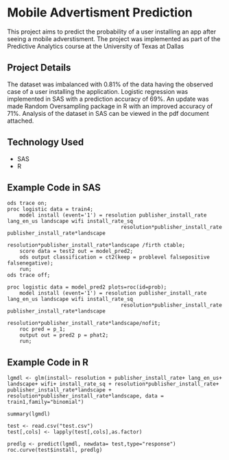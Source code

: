 # Mobile Advertisment Prediction

This project aims to predict the probability of a user installing an app after seeing a mobile adverstisment. The project was implemented as part of the Predictive Analytics course at the University of Texas at Dallas

## Project Details
The dataset was imbalanced with 0.81% of the data having the observed case of a user installing the application. Logistic regression was implemented in SAS with a prediction accuracy of 69%. An update was made Random Oversampling package in R with an improved accuracy of 71%. Analysis of the dataset in SAS can be viewed in the pdf document attached.

## Technology Used
- SAS 
- R

## Example Code in SAS
```
ods trace on;
proc logistic data = train4;
	model install (event='1') = resolution publisher_install_rate lang_en_us landscape wifi install_rate_sq 
	 								 resolution*publisher_install_rate publisher_install_rate*landscape
	 								 resolution*publisher_install_rate*landscape /firth ctable;
	score data = test2 out = model_pred2;
	ods output classification = ct2(keep = problevel falsepositive falsenegative);
	run;
ods trace off;

proc logistic data = model_pred2 plots=roc(id=prob);
	model install (event='1') = resolution publisher_install_rate lang_en_us landscape wifi install_rate_sq 
	 								 resolution*publisher_install_rate publisher_install_rate*landscape
	 								 resolution*publisher_install_rate*landscape/nofit;
	roc pred = p_1;
	output out = pred2 p = phat2;
	run;

```

## Example Code in R
```
lgmdl <- glm(install~ resolution + publisher_install_rate+ lang_en_us+ landscape+ wifi+ install_rate_sq + resolution*publisher_install_rate+ publisher_install_rate*landscape + resolution*publisher_install_rate*landscape, data = train1,family="binomial") 

summary(lgmdl)

test <- read.csv("test.csv")
test[,cols] <- lapply(test[,cols],as.factor)

predlg <- predict(lgmdl, newdata= test,type="response")
roc.curve(test$install, predlg)
```
